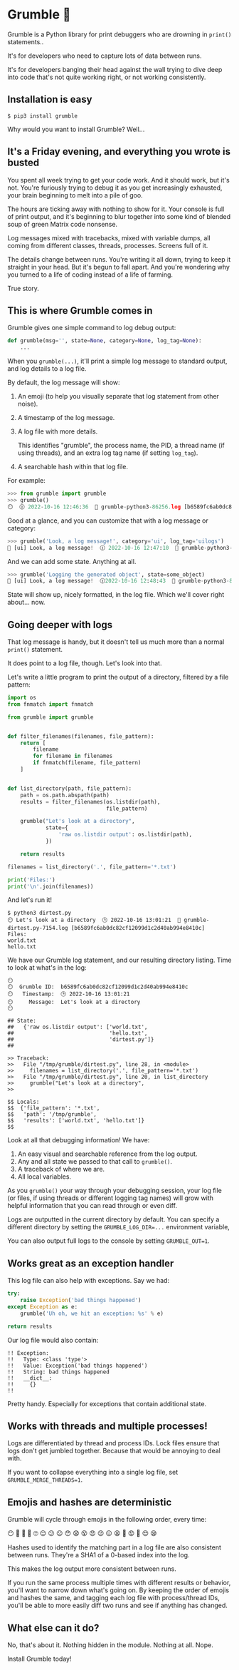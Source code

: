 Grumble 🤨
==========

Grumble is a Python library for print debuggers who are drowning in `print()`
statements..

It's for developers who need to capture lots of data between runs.

It's for developers banging their head against the wall trying to dive deep
into code that's not quite working right, or not working consistently.


Installation is easy
--------------------

```
$ pip3 install grumble
```

Why would you want to install Grumble? Well...


It's a Friday evening, and everything you wrote is busted
---------------------------------------------------------

You spent all week trying to get your code work. And it should work, but it's
not. You're furiously trying to debug it as you get increasingly exhausted,
your brain beginning to melt into a pile of goo.

The hours are ticking away with nothing to show for it. Your console is full
of print output, and it's beginning to blur together into some kind of blended
soup of green Matrix code nonsense.

Log messages mixed with tracebacks, mixed with variable dumps, all coming from
different classes, threads, processes. Screens full of it.

The details change between runs. You're writing it all down, trying to keep it
straight in your head. But it's begun to fall apart. And you're wondering
why you turned to a life of coding instead of a life of farming.

True story.


This is where Grumble comes in
------------------------------

Grumble gives one simple command to log debug output:

```python
def grumble(msg='', state=None, category=None, log_tag=None):
    ...
```

When you `grumble(...)`, it'll print a simple log message to standard output,
and log details to a log file.

By default, the log message will show:

1. An emoji (to help you visually separate that log statement from other noise).

2. A timestamp of the log message.

3. A log file with more details.

   This identifies "grumble", the process name, the PID, a thread name (if using
   threads), and an extra log tag name (if setting `log_tag`).

4. A searchable hash within that log file.

For example:

```python
>>> from grumble import grumble
>>> grumble()
😶  🕧 2022-10-16 12:46:36  💾 grumble-python3-86256.log [b6589fc6ab0dc82cf12099d1c2d40ab994e8410c]
```

Good at a glance, and you can customize that with a log message or category:

```python
>>> grumble('Look, a log message!', category='ui', log_tag='uilogs')
🧐 [ui] Look, a log message!  🕧 2022-10-16 12:47:10  💾 grumble-python3-86256-uilogs.log [356a192b7913b04c54574d18c28d46e6395428ab]
```

And we can add some state. Anything at all.

```python
>>> grumble('Logging the generated object', state=some_object)
🤨 [ui] Look, a log message!  🕧2022-10-16 12:48:43  💾 grumble-python3-86256.log [da4b9237bacccdf19c0760cab7aec4a8359010b0]
```

State will show up, nicely formatted, in the log file. Which we'll cover right
about... now.


Going deeper with logs
----------------------

That log message is handy, but it doesn't tell us much more than a normal
`print()` statement.

It does point to a log file, though. Let's look into that.

Let's write a little program to print the output of a directory, filtered by
a file pattern:


```python
import os
from fnmatch import fnmatch

from grumble import grumble


def filter_filenames(filenames, file_pattern):
    return [
        filename
        for filename in filenames
        if fnmatch(filename, file_pattern)
    ]


def list_directory(path, file_pattern):
    path = os.path.abspath(path)
    results = filter_filenames(os.listdir(path),
                               file_pattern)

    grumble("Let's look at a directory",
            state={
                'raw os.listdir output': os.listdir(path),
            })

    return results

filenames = list_directory('.', file_pattern='*.txt')

print('Files:')
print('\n'.join(filenames))
```

And let's run it!

```
$ python3 dirtest.py
😶 Let's look at a directory  🕒 2022-10-16 13:01:21  💾 grumble-dirtest.py-7154.log [b6589fc6ab0dc82cf12099d1c2d40ab994e8410c]
Files:
world.txt
hello.txt
```

We have our Grumble log statement, and our resulting directory listing. Time to
look at what's in the log:

```
😶
😶  Grumble ID:  b6589fc6ab0dc82cf12099d1c2d40ab994e8410c
😶   Timestamp:  🕒 2022-10-16 13:01:21
😶     Message:  Let's look at a directory
😶

## State:
##   {'raw os.listdir output': ['world.txt',
##                              'hello.txt',
##                              'dirtest.py']}
##

>> Traceback:
>>   File "/tmp/grumble/dirtest.py", line 28, in <module>
>>     filenames = list_directory('.', file_pattern='*.txt')
>>   File "/tmp/grumble/dirtest.py", line 20, in list_directory
>>     grumble("Let's look at a directory",
>>

$$ Locals:
$$  {'file_pattern': '*.txt',
$$   'path': '/tmp/grumble',
$$   'results': ['world.txt', 'hello.txt']}
$$
```

Look at all that debugging information! We have:

1. An easy visual and searchable reference from the log output.
2. Any and all state we passed to that call to `grumble()`.
3. A traceback of where we are.
4. All local variables.

As you `grumble()` your way through your debugging session, your log file
(or files, if using threads or different logging tag names) will grow with
helpful information that you can read through or even diff.

Logs are outputted in the current directory by default. You can specify a
different directory by setting the `GRUMBLE_LOG_DIR=...` environment variable,

You can also output full logs to the console by setting `GRUMBLE_OUT=1`.


Works great as an exception handler
-----------------------------------

This log file can also help with exceptions. Say we had:

```python
try:
    raise Exception('bad things happened')
except Exception as e:
    grumble('Uh oh, we hit an exception: %s' % e)

return results
```

Our log file would also contain:

```
!! Exception:
!!   Type: <class 'type'>
!!   Value: Exception('bad things happened')
!!   String: bad things happened
!!   __dict__:
!!     {}
!!
```

Pretty handy. Especially for exceptions that contain additional state.


Works with threads and multiple processes!
------------------------------------------

Logs are differentiated by thread and process IDs. Lock files ensure that
logs don't get jumbled together. Because that would be annoying to deal with.

If you want to collapse everything into a single log file, set
`GRUMBLE_MERGE_THREADS=1`.


Emojis and hashes are deterministic
-----------------------------------

Grumble will cycle through emojis in the following order, every time:

😶 🧐 🤨 😬 🙄 😑 😕 ☹️ 😯 😧 😵 😠 😣 😖 😫 😤 😡 🤬 😒 😪

Hashes used to identify the matching part in a log file are also consistent
between runs. They're a SHA1 of a 0-based index into the log.

This makes the log output more consistent between runs.

If you run the same process multiple times with different results or behavior,
you'll want to narrow down what's going on. By keeping the order of emojis and
hashes the same, and tagging each log file with process/thread IDs, you'll be
able to more easily diff two runs and see if anything has changed.


What else can it do?
--------------------

No, that's about it. Nothing hidden in the module. Nothing at all. Nope.

Install Grumble today!
